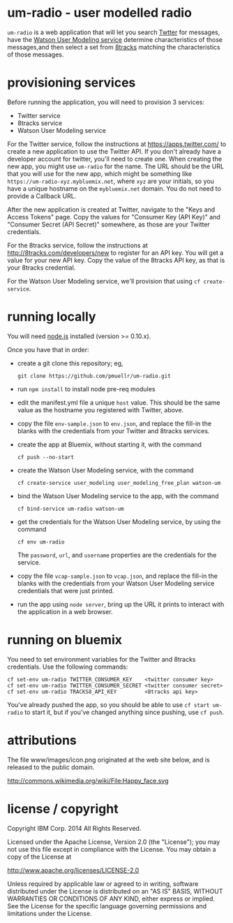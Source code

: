 um-radio - user modelled radio
================================================================================

`um-radio` is a web application that will let you search
[Twtter](https://twitter.com/) for messages, have the
[Watson User Modeling service](http://www.ibm.com/smarterplanet/us/en/ibmwatson/developercloud/doc/systemuapi/)
determine characteristics of those messages,and then select a set from
[8tracks](http://8tracks.com/) matching the characteristics of those messages.



provisioning services
================================================================================

Before running the application, you will need to provision 3 services:

* Twitter service
* 8tracks service
* Watson User Modeling service

For the Twitter service, follow the instructions at <https://apps.twitter.com/>
to create a new application to use the Twitter API.  If you don't already have
a developer account for twitter, you'll need to create one.  When creating the
new app, you might use `um-radio` for the name.  The URL should be the URL that
you will use for the new app, which might be something like
`https://um-radio-xyz.mybluemix.net`, where `xyz` are your initials, so you have
a unique hostname on the `mybluemix.net` domain.  You do not need to provide
a Callback URL.

After the new application is created at Twitter, navigate to the "Keys and
Access Tokens" page.  Copy the values for "Consumer Key (API Key)" and
"Consumer Secret (API Secret)" somewhere, as those are your Twitter credentials.

For the 8tracks service, follow the instructions at
<http://8tracks.com/developers/new> to register for an API key.  You will get
a value for your new API key.  Copy the value of the 8tracks API key, as that
is your 8tracks credential.

For the Watson User Modeling service, we'll provision that using
`cf create-service`.



running locally
================================================================================

You will need [node.js](http://nodejs.org/) installed (version &gt;= 0.10.x).

Once you have that in order:

* create a git clone this repository; eg,

      git clone https://github.com/pmuellr/um-radio.git

* run `npm install` to install node pre-req modules

* edit the manifest.yml file a unique `host` value.  This should be the same
  value as the hostname you registered with Twitter, above.

* copy the file `env-sample.json` to `env.json`, and replace the fill-in
  the blanks with the credentials from your Twitter and 8tracks services.

* create the app at Bluemix, without starting it, with the command

      cf push --no-start

* create the Watson User Modeling service, with the command

      cf create-service user_modeling user_modeling_free_plan watson-um

* bind the Watson User Modeling service to the app, with the command

      cf bind-service um-radio watson-um

* get the credentials for the Watson User Modeling service, by using the command

      cf env um-radio

  The `password`, `url`, and `username` properties are the credentials for
  the service.

* copy the file `vcap-sample.json` to `vcap.json`, and replace the fill-in
  the blanks with the credentials from your Watson User Modeling service
  credentials that were just printed.

* run the app using `node server`, bring up the URL it prints to interact with
  the application in a web browser.



running on bluemix
================================================================================

You need to set environment variables for the Twitter and 8tracks credentials.
Use the following commands:

    cf set-env um-radio TWITTER_CONSUMER_KEY    <twitter consumer key>
    cf set-env um-radio TWITTER_CONSUMER_SECRET <twitter consumer secret>
    cf set-env um-radio TRACKS8_API_KEY         <8tracks api key>

You've already pushed the app, so you should be able to use `cf start um-radio`
to start it, but if you've changed anything since pushing, use `cf push`.



attributions
================================================================================

The file www/images/icon.png originated at the web site below, and is released
to the public domain.

<http://commons.wikimedia.org/wiki/File:Happy_face.svg>



license / copyright
================================================================================

Copyright IBM Corp. 2014 All Rights Reserved.

Licensed under the Apache License, Version 2.0 (the "License");
you may not use this file except in compliance with the License.
You may obtain a copy of the License at

<http://www.apache.org/licenses/LICENSE-2.0>

Unless required by applicable law or agreed to in writing, software
distributed under the License is distributed on an "AS IS" BASIS,
WITHOUT WARRANTIES OR CONDITIONS OF ANY KIND, either express or implied.
See the License for the specific language governing permissions and
limitations under the License.
